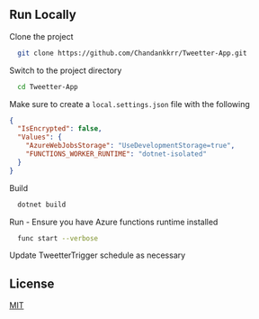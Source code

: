 ## Run Locally

Clone the project

```bash
  git clone https://github.com/Chandankkrr/Tweetter-App.git
```

Switch to the project directory

```bash
  cd Tweetter-App
```

Make sure to create a `local.settings.json` file with the following 

```json
{
  "IsEncrypted": false,
  "Values": {
    "AzureWebJobsStorage": "UseDevelopmentStorage=true",
    "FUNCTIONS_WORKER_RUNTIME": "dotnet-isolated"
  }
}
```
Build

```bash
  dotnet build
```

Run - Ensure you have Azure functions runtime installed

```bash
  func start --verbose 
```

Update TweetterTrigger schedule as necessary

## License

[MIT](https://choosealicense.com/licenses/mit/)

  